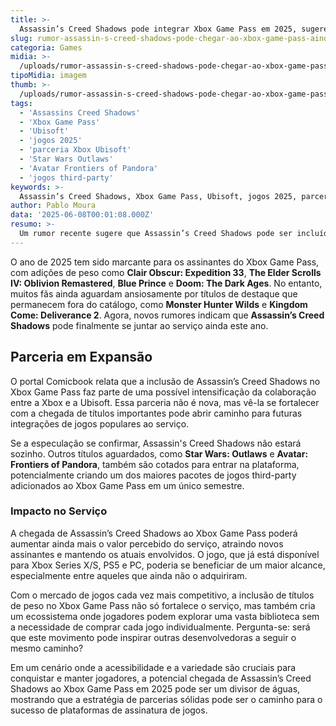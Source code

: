 ```yaml
---
title: >-
  Assassin’s Creed Shadows pode integrar Xbox Game Pass em 2025, sugere rumor
slug: rumor-assassin-s-creed-shadows-pode-chegar-ao-xbox-game-pass-ainda-em-2025
categoria: Games
midia: >-
  /uploads/rumor-assassin-s-creed-shadows-pode-chegar-ao-xbox-game-pass-ainda-em-2025-thumb.webp
tipoMidia: imagem
thumb: >-
  /uploads/rumor-assassin-s-creed-shadows-pode-chegar-ao-xbox-game-pass-ainda-em-2025-thumb.webp
tags:
  - 'Assassins Creed Shadows'
  - 'Xbox Game Pass'
  - 'Ubisoft'
  - 'jogos 2025'
  - 'parceria Xbox Ubisoft'
  - 'Star Wars Outlaws'
  - 'Avatar Frontiers of Pandora'
  - 'jogos third-party'
keywords: >-
  Assassin’s Creed Shadows, Xbox Game Pass, Ubisoft, jogos 2025, parceria Xbox Ubisoft, Star Wars: Outlaws, Avatar: Frontiers of Pandora, jogos third-party
author: Pablo Moura
data: '2025-06-08T00:01:08.000Z'
resumo: >-
  Um rumor recente sugere que Assassin’s Creed Shadows pode ser incluído no Xbox Game Pass até o final de 2025, fortalecendo a parceria entre Xbox e Ubisoft.
---
```


O ano de 2025 tem sido marcante para os assinantes do Xbox Game Pass, com adições de peso como **Clair Obscur: Expedition 33**, **The Elder Scrolls IV: Oblivion Remastered**, **Blue Prince** e **Doom: The Dark Ages**. No entanto, muitos fãs ainda aguardam ansiosamente por títulos de destaque que permanecem fora do catálogo, como **Monster Hunter Wilds** e **Kingdom Come: Deliverance 2**. Agora, novos rumores indicam que **Assassin’s Creed Shadows** pode finalmente se juntar ao serviço ainda este ano.

## Parceria em Expansão

O portal Comicbook relata que a inclusão de Assassin’s Creed Shadows no Xbox Game Pass faz parte de uma possível intensificação da colaboração entre a Xbox e a Ubisoft. Essa parceria não é nova, mas vê-la se fortalecer com a chegada de títulos importantes pode abrir caminho para futuras integrações de jogos populares ao serviço.

Se a especulação se confirmar, Assassin's Creed Shadows não estará sozinho. Outros títulos aguardados, como **Star Wars: Outlaws** e **Avatar: Frontiers of Pandora**, também são cotados para entrar na plataforma, potencialmente criando um dos maiores pacotes de jogos third-party adicionados ao Xbox Game Pass em um único semestre.

### Impacto no Serviço

A chegada de Assassin’s Creed Shadows ao Xbox Game Pass poderá aumentar ainda mais o valor percebido do serviço, atraindo novos assinantes e mantendo os atuais envolvidos. O jogo, que já está disponível para Xbox Series X/S, PS5 e PC, poderia se beneficiar de um maior alcance, especialmente entre aqueles que ainda não o adquiriram. 

Com o mercado de jogos cada vez mais competitivo, a inclusão de títulos de peso no Xbox Game Pass não só fortalece o serviço, mas também cria um ecossistema onde jogadores podem explorar uma vasta biblioteca sem a necessidade de comprar cada jogo individualmente. Pergunta-se: será que este movimento pode inspirar outras desenvolvedoras a seguir o mesmo caminho?

Em um cenário onde a acessibilidade e a variedade são cruciais para conquistar e manter jogadores, a potencial chegada de Assassin’s Creed Shadows ao Xbox Game Pass em 2025 pode ser um divisor de águas, mostrando que a estratégia de parcerias sólidas pode ser o caminho para o sucesso de plataformas de assinatura de jogos.